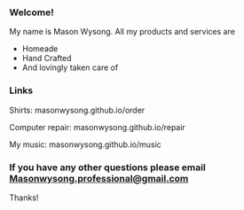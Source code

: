### Welcome!
My name is Mason Wysong.
All my products and services are
- Homeade
-  Hand Crafted
-  And lovingly taken care of

### Links

Shirts: masonwysong.github.io/order

Computer repair: masonwysong.github.io/repair

My music: masonwysong.github.io/music




### If you have any other questions please email Masonwysong.professional@gmail.com
Thanks!
